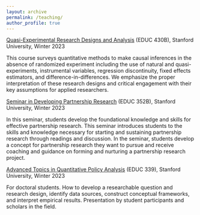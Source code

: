 ```yaml
---
layout: archive
permalink: /teaching/
author_profile: true
---
```


[Quasi-Experimental Research Designs and Analysis](https://explorecourses.stanford.edu/search?view=catalog&filter-coursestatus-Active=on&page=0&catalog=&q=EDUC430B) (EDUC 430B), Stanford University, Winter 2023

This course surveys quantitative methods to make causal inferences in the absence of randomized experiment including the use of natural and quasi-experiments, instrumental variables, regression discontinuity, fixed effects estimators, and difference-in-differences. We emphasize the proper interpretation of these research designs and critical engagement with their key assumptions for applied researchers.

[Seminar in Developing Partnership Research](https://explorecourses.stanford.edu/search?view=catalog&filter-coursestatus-Active=on&page=0&catalog=&academicYear=&q=EDUC352B&collapse=) (EDUC 352B), Stanford University, Winter 2023

In this seminar, students develop the foundational knowledge and skills for effective partnership research. This seminar introduces students to the skills and knowledge necessary for starting and sustaining partnership research through readings and discussion. In the seminar, students develop a concept for partnership research they want to pursue and receive coaching and guidance on forming and nurturing a partnership research project.

[Advanced Topics in Quantitative Policy Analysis](https://explorecourses.stanford.edu/search?view=catalog&filter-coursestatus-Active=on&page=0&catalog=&academicYear=&q=EDUC339&collapse=) (EDUC 339), Stanford University, Winter 2023

For doctoral students. How to develop a researchable question and research design, identify data sources, construct conceptual frameworks, and interpret empirical results. Presentation by student participants and scholars in the field.

